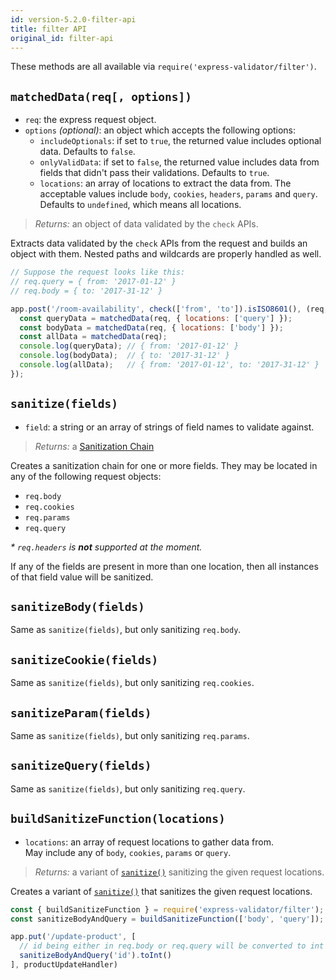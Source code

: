 ```yaml
---
id: version-5.2.0-filter-api
title: filter API
original_id: filter-api
---
```


These methods are all available via `require('express-validator/filter')`.

## `matchedData(req[, options])`
- `req`: the express request object.
- `options` *(optional)*: an object which accepts the following options:
  - `includeOptionals`: if set to `true`, the returned value includes optional data. Defaults to `false`.
  - `onlyValidData`: if set to `false`, the returned value includes data from fields
    that didn't pass their validations. Defaults to `true`.
  - `locations`: an array of locations to extract the data from. The acceptable values include
    `body`, `cookies`, `headers`, `params` and `query`. Defaults to `undefined`, which means all locations.
> *Returns:* an object of data validated by the `check` APIs.

Extracts data validated by the `check` APIs from the request and builds
an object with them. Nested paths and wildcards are properly handled as well.

```js
// Suppose the request looks like this:
// req.query = { from: '2017-01-12' }
// req.body = { to: '2017-31-12' }

app.post('/room-availability', check(['from', 'to']).isISO8601(), (req, res, next) => {
  const queryData = matchedData(req, { locations: ['query'] });
  const bodyData = matchedData(req, { locations: ['body'] });
  const allData = matchedData(req);
  console.log(queryData); // { from: '2017-01-12' }
  console.log(bodyData);  // { to: '2017-31-12' }
  console.log(allData);   // { from: '2017-01-12', to: '2017-31-12' }
});
```

## `sanitize(fields)`
- `field`: a string or an array of strings of field names to validate against.
> *Returns:* a [Sanitization Chain](api-sanitization-chain.md)

Creates a sanitization chain for one or more fields. They may be located in any of the following request objects:
- `req.body`
- `req.cookies`
- `req.params`
- `req.query`

_* `req.headers` is **not** supported at the moment._

If any of the fields are present in more than one location, then all instances of that field value will be sanitized.

## `sanitizeBody(fields)`
Same as `sanitize(fields)`, but only sanitizing `req.body`.

## `sanitizeCookie(fields)`
Same as `sanitize(fields)`, but only sanitizing `req.cookies`.

## `sanitizeParam(fields)`
Same as `sanitize(fields)`, but only sanitizing `req.params`.

## `sanitizeQuery(fields)`
Same as `sanitize(fields)`, but only sanitizing `req.query`.

## `buildSanitizeFunction(locations)`
- `locations`: an array of request locations to gather data from.  
   May include any of `body`, `cookies`, `params` or `query`.
> *Returns:* a variant of [`sanitize()`](#sanitizefields) sanitizing the given request locations.

Creates a variant of [`sanitize()`](#sanitizefields) that sanitizes the given request locations.

```js
const { buildSanitizeFunction } = require('express-validator/filter');
const sanitizeBodyAndQuery = buildSanitizeFunction(['body', 'query']);

app.put('/update-product', [
  // id being either in req.body or req.query will be converted to int
  sanitizeBodyAndQuery('id').toInt()
], productUpdateHandler)
```